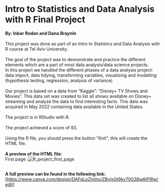 # Intro to Statistics and Data Analysis with R Final Project
**By: Inbar Rodan and Dana Braynin**<br><br>
This project was done as part of an Intro to Statistics and Data Analysis with R course at Tel Aviv University.<br><br>
The goal of the project was to demonstrate and practice the different elements which are a part of most data analysis/data science projects.<br>
In this project we handled the different phases of a data analysis project: data import, data tidying, transforming variables, visualizing and modelling (hypothesis testing, regression, analysis of variance).<br><br>
Our project is based on a data from “Kaggle”: “Disney+ TV Shows and Movies”. This data set was created to list all shows available on Disney+ streaming and analyze the data to find interesting facts. This data was acquired in May 2022 containing data available in the United States.<br><br>
The project is in RStudio with R.<br><br>
The project achieved a score of 93. <br><br>
Using the R file, you should press the button "Knit", this will create the HTML file.<br><br>
**A preview of the HTML file:**<br>
First page:
![R_project_first_page](https://github.com/DanaBraynin/Intro_to_Statistics_and_Data_Analysis_Final_Project/assets/114236961/2f32021e-872b-4eaf-8841-c6734eb99ab9)<br><br>

**A full preview can be found in the following link:**
[https://www.canva.com/design/DAFqLoZImho/ZByjxGt9kv70G38wAtP9lw/edit]
